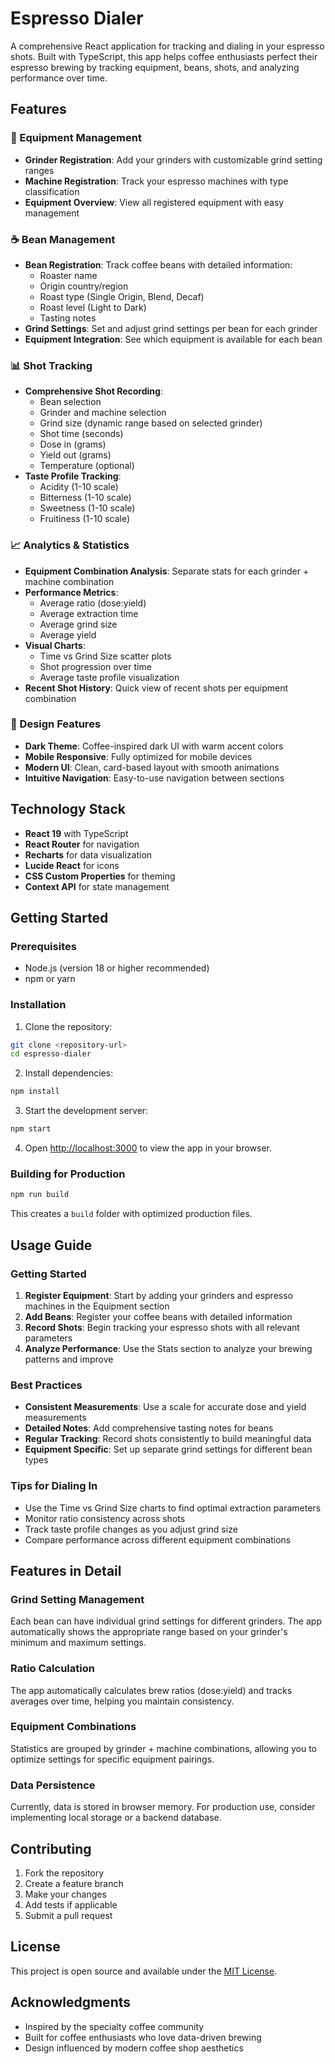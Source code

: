 # Espresso Dialer

A comprehensive React application for tracking and dialing in your espresso shots. Built with TypeScript, this app helps coffee enthusiasts perfect their espresso brewing by tracking equipment, beans, shots, and analyzing performance over time.

## Features

### 🔧 Equipment Management
- **Grinder Registration**: Add your grinders with customizable grind setting ranges
- **Machine Registration**: Track your espresso machines with type classification
- **Equipment Overview**: View all registered equipment with easy management

### ☕ Bean Management
- **Bean Registration**: Track coffee beans with detailed information:
  - Roaster name
  - Origin country/region
  - Roast type (Single Origin, Blend, Decaf)
  - Roast level (Light to Dark)
  - Tasting notes
- **Grind Settings**: Set and adjust grind settings per bean for each grinder
- **Equipment Integration**: See which equipment is available for each bean

### 📊 Shot Tracking
- **Comprehensive Shot Recording**:
  - Bean selection
  - Grinder and machine selection
  - Grind size (dynamic range based on selected grinder)
  - Shot time (seconds)
  - Dose in (grams)
  - Yield out (grams)
  - Temperature (optional)
- **Taste Profile Tracking**:
  - Acidity (1-10 scale)
  - Bitterness (1-10 scale)
  - Sweetness (1-10 scale)
  - Fruitiness (1-10 scale)

### 📈 Analytics & Statistics
- **Equipment Combination Analysis**: Separate stats for each grinder + machine combination
- **Performance Metrics**:
  - Average ratio (dose:yield)
  - Average extraction time
  - Average grind size
  - Average yield
- **Visual Charts**:
  - Time vs Grind Size scatter plots
  - Shot progression over time
  - Average taste profile visualization
- **Recent Shot History**: Quick view of recent shots per equipment combination

### 🎨 Design Features
- **Dark Theme**: Coffee-inspired dark UI with warm accent colors
- **Mobile Responsive**: Fully optimized for mobile devices
- **Modern UI**: Clean, card-based layout with smooth animations
- **Intuitive Navigation**: Easy-to-use navigation between sections

## Technology Stack

- **React 19** with TypeScript
- **React Router** for navigation
- **Recharts** for data visualization
- **Lucide React** for icons
- **CSS Custom Properties** for theming
- **Context API** for state management

## Getting Started

### Prerequisites
- Node.js (version 18 or higher recommended)
- npm or yarn

### Installation

1. Clone the repository:
```bash
git clone <repository-url>
cd espresso-dialer
```

2. Install dependencies:
```bash
npm install
```

3. Start the development server:
```bash
npm start
```

4. Open [http://localhost:3000](http://localhost:3000) to view the app in your browser.

### Building for Production

```bash
npm run build
```

This creates a `build` folder with optimized production files.

## Usage Guide

### Getting Started
1. **Register Equipment**: Start by adding your grinders and espresso machines in the Equipment section
2. **Add Beans**: Register your coffee beans with detailed information
3. **Record Shots**: Begin tracking your espresso shots with all relevant parameters
4. **Analyze Performance**: Use the Stats section to analyze your brewing patterns and improve

### Best Practices
- **Consistent Measurements**: Use a scale for accurate dose and yield measurements
- **Detailed Notes**: Add comprehensive tasting notes for beans
- **Regular Tracking**: Record shots consistently to build meaningful data
- **Equipment Specific**: Set up separate grind settings for different bean types

### Tips for Dialing In
- Use the Time vs Grind Size charts to find optimal extraction parameters
- Monitor ratio consistency across shots
- Track taste profile changes as you adjust grind size
- Compare performance across different equipment combinations

## Features in Detail

### Grind Setting Management
Each bean can have individual grind settings for different grinders. The app automatically shows the appropriate range based on your grinder's minimum and maximum settings.

### Ratio Calculation
The app automatically calculates brew ratios (dose:yield) and tracks averages over time, helping you maintain consistency.

### Equipment Combinations
Statistics are grouped by grinder + machine combinations, allowing you to optimize settings for specific equipment pairings.

### Data Persistence
Currently, data is stored in browser memory. For production use, consider implementing local storage or a backend database.

## Contributing

1. Fork the repository
2. Create a feature branch
3. Make your changes
4. Add tests if applicable
5. Submit a pull request

## License

This project is open source and available under the [MIT License](LICENSE).

## Acknowledgments

- Inspired by the specialty coffee community
- Built for coffee enthusiasts who love data-driven brewing
- Design influenced by modern coffee shop aesthetics
